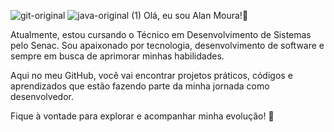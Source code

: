 ![git-original](https://github.com/user-attachments/assets/1d6b1171-a7a7-4374-9bbc-3e760b377bde)
![java-original (1)](https://github.com/user-attachments/assets/f601532f-9961-446a-a8b8-b453c3dfc88d)
Olá, eu sou Alan Moura!👋

Atualmente, estou cursando o Técnico em Desenvolvimento de Sistemas pelo Senac. Sou apaixonado por tecnologia, desenvolvimento de software e sempre em busca de aprimorar minhas habilidades.

Aqui no meu GitHub, você vai encontrar projetos práticos, códigos e aprendizados que estão fazendo parte da minha jornada como desenvolvedor.

Fique à vontade para explorar e acompanhar minha evolução! 🚀
